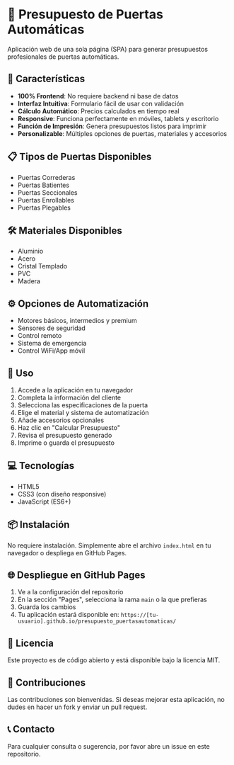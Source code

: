 # 🚪 Presupuesto de Puertas Automáticas

Aplicación web de una sola página (SPA) para generar presupuestos profesionales de puertas automáticas.

## 🌟 Características

- **100% Frontend**: No requiere backend ni base de datos
- **Interfaz Intuitiva**: Formulario fácil de usar con validación
- **Cálculo Automático**: Precios calculados en tiempo real
- **Responsive**: Funciona perfectamente en móviles, tablets y escritorio
- **Función de Impresión**: Genera presupuestos listos para imprimir
- **Personalizable**: Múltiples opciones de puertas, materiales y accesorios

## 📋 Tipos de Puertas Disponibles

- Puertas Correderas
- Puertas Batientes
- Puertas Seccionales
- Puertas Enrollables
- Puertas Plegables

## 🛠️ Materiales Disponibles

- Aluminio
- Acero
- Cristal Templado
- PVC
- Madera

## ⚙️ Opciones de Automatización

- Motores básicos, intermedios y premium
- Sensores de seguridad
- Control remoto
- Sistema de emergencia
- Control WiFi/App móvil

## 🚀 Uso

1. Accede a la aplicación en tu navegador
2. Completa la información del cliente
3. Selecciona las especificaciones de la puerta
4. Elige el material y sistema de automatización
5. Añade accesorios opcionales
6. Haz clic en "Calcular Presupuesto"
7. Revisa el presupuesto generado
8. Imprime o guarda el presupuesto

## 💻 Tecnologías

- HTML5
- CSS3 (con diseño responsive)
- JavaScript (ES6+)

## 📦 Instalación

No requiere instalación. Simplemente abre el archivo `index.html` en tu navegador o despliega en GitHub Pages.

## 🌐 Despliegue en GitHub Pages

1. Ve a la configuración del repositorio
2. En la sección "Pages", selecciona la rama `main` o la que prefieras
3. Guarda los cambios
4. Tu aplicación estará disponible en: `https://[tu-usuario].github.io/presupuesto_puertasautomaticas/`

## 📄 Licencia

Este proyecto es de código abierto y está disponible bajo la licencia MIT.

## 🤝 Contribuciones

Las contribuciones son bienvenidas. Si deseas mejorar esta aplicación, no dudes en hacer un fork y enviar un pull request.

## 📞 Contacto

Para cualquier consulta o sugerencia, por favor abre un issue en este repositorio.